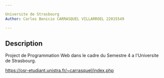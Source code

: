 ```yaml
---

Universite de Strasbourg
Author: Carlos Benicio CARRASQUEL VILLARROEL 22015549

---
```



## Description

Project de Programmation Web dans le cadre du Semestre 4 a l'Universite de Strasbourg. 

https://osr-etudiant.unistra.fr/~carrasquel/index.php
